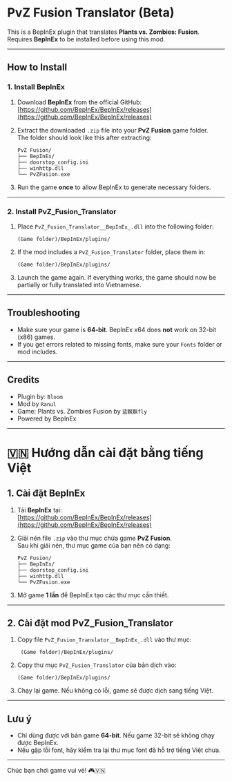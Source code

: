 # PvZ Fusion Translator (Beta)

This is a BepInEx plugin that translates **Plants vs. Zombies: Fusion**.  
Requires **BepInEx** to be installed before using this mod.

---

##  How to Install

### 1. Install BepInEx

1. Download **BepInEx** from the official GitHub:  
   [https://github.com/BepInEx/BepInEx/releases](https://github.com/BepInEx/BepInEx/releases)
   
2. Extract the downloaded `.zip` file into your **PvZ Fusion** game folder.  
   The folder should look like this after extracting:

   ```
   PvZ Fusion/
   ├── BepInEx/
   ├── doorstop_config.ini
   ├── winhttp.dll
   └── PvZFusion.exe
   ```

3. Run the game **once** to allow BepInEx to generate necessary folders.

---

### 2. Install PvZ_Fusion_Translator

1. Place `PvZ_Fusion_Translator__BepInEx_.dll` into the following folder:

   ```
   (Game folder)/BepInEx/plugins/
   ```

2. If the mod includes a `PvZ_Fusion_Translator` folder, place them in:

   ```
   (Game folder)/BepInEx/plugins/
   ```

3. Launch the game again. If everything works, the game should now be partially or fully translated into Vietnamese.

---

## Troubleshooting

- Make sure your game is **64-bit**. BepInEx x64 does **not** work on 32-bit (x86) games.
- If you get errors related to missing fonts, make sure your `Fonts` folder or mod includes.

---

## Credits

- Plugin by: `Bloom`
- Mod by `Ranul`
- Game: Plants vs. Zombies Fusion by `蓝飘飘fly`
- Powered by BepInEx

---

# 🇻🇳 Hướng dẫn cài đặt bằng tiếng Việt

## 1. Cài đặt BepInEx

1. Tải **BepInEx** tại:  
    [https://github.com/BepInEx/BepInEx/releases](https://github.com/BepInEx/BepInEx/releases)

2. Giải nén file `.zip` vào thư mục chứa game **PvZ Fusion**.  
   Sau khi giải nén, thư mục game của bạn nên có dạng:

   ```
   PvZ Fusion/
   ├── BepInEx/
   ├── doorstop_config.ini
   ├── winhttp.dll
   └── PvZFusion.exe
   ```

3. Mở game **1 lần** để BepInEx tạo các thư mục cần thiết.

---

## 2. Cài đặt mod PvZ_Fusion_Translator

1. Copy file `PvZ_Fusion_Translator__BepInEx_.dll` vào thư mục:

   ```
    (Game folder)/BepInEx/plugins/
   ```

2. Copy thư mục `PvZ_Fusion_Translator` của bản dịch vào:

   ```
   (Game folder)/BepInEx/plugins/
   ```

3. Chạy lại game. Nếu không có lỗi, game sẽ được dịch sang tiếng Việt.

---

## Lưu ý

- Chỉ dùng được với bản game **64-bit**. Nếu game 32-bit sẽ không chạy được BepInEx.
- Nếu gặp lỗi font, hãy kiểm tra lại thư mục font đã hỗ trợ tiếng Việt chưa.

---

Chúc bạn chơi game vui vẻ! 🎮🇻🇳
